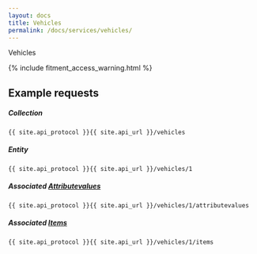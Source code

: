 ```yaml
---
layout: docs
title: Vehicles
permalink: /docs/services/vehicles/
---
```


[var_Attributevalues]: /docs/services/attributes/#attributevalues
[var_Items]: /docs/services/items

Vehicles

{% include fitment_access_warning.html %}

## Example requests

##### Collection
```
{{ site.api_protocol }}{{ site.api_url }}/vehicles
```

##### Entity
```
{{ site.api_protocol }}{{ site.api_url }}/vehicles/1
```

##### Associated [Attributevalues][var_Attributevalues]
```
{{ site.api_protocol }}{{ site.api_url }}/vehicles/1/attributevalues
```

##### Associated [Items][var_Items] 
```
{{ site.api_protocol }}{{ site.api_url }}/vehicles/1/items
```
